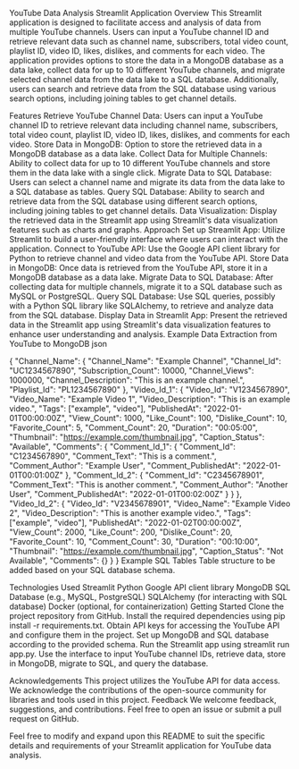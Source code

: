 YouTube Data Analysis Streamlit Application
Overview
This Streamlit application is designed to facilitate access and analysis of data from multiple YouTube channels. Users can input a YouTube channel ID and retrieve relevant data such as channel name, subscribers, total video count, playlist ID, video ID, likes, dislikes, and comments for each video. The application provides options to store the data in a MongoDB database as a data lake, collect data for up to 10 different YouTube channels, and migrate selected channel data from the data lake to a SQL database. Additionally, users can search and retrieve data from the SQL database using various search options, including joining tables to get channel details.

Features
Retrieve YouTube Channel Data: Users can input a YouTube channel ID to retrieve relevant data including channel name, subscribers, total video count, playlist ID, video ID, likes, dislikes, and comments for each video.
Store Data in MongoDB: Option to store the retrieved data in a MongoDB database as a data lake.
Collect Data for Multiple Channels: Ability to collect data for up to 10 different YouTube channels and store them in the data lake with a single click.
Migrate Data to SQL Database: Users can select a channel name and migrate its data from the data lake to a SQL database as tables.
Query SQL Database: Ability to search and retrieve data from the SQL database using different search options, including joining tables to get channel details.
Data Visualization: Display the retrieved data in the Streamlit app using Streamlit's data visualization features such as charts and graphs.
Approach
Set up Streamlit App: Utilize Streamlit to build a user-friendly interface where users can interact with the application.
Connect to YouTube API: Use the Google API client library for Python to retrieve channel and video data from the YouTube API.
Store Data in MongoDB: Once data is retrieved from the YouTube API, store it in a MongoDB database as a data lake.
Migrate Data to SQL Database: After collecting data for multiple channels, migrate it to a SQL database such as MySQL or PostgreSQL.
Query SQL Database: Use SQL queries, possibly with a Python SQL library like SQLAlchemy, to retrieve and analyze data from the SQL database.
Display Data in Streamlit App: Present the retrieved data in the Streamlit app using Streamlit's data visualization features to enhance user understanding and analysis.
Example Data Extraction from YouTube to MongoDB
json

{
  "Channel_Name": {
    "Channel_Name": "Example Channel",
    "Channel_Id": "UC1234567890",
    "Subscription_Count": 10000,
    "Channel_Views": 1000000,
    "Channel_Description": "This is an example channel.",
    "Playlist_Id": "PL1234567890"
  },
  "Video_Id_1": {
    "Video_Id": "V1234567890",
    "Video_Name": "Example Video 1",
    "Video_Description": "This is an example video.",
    "Tags": ["example", "video"],
    "PublishedAt": "2022-01-01T00:00:00Z",
    "View_Count": 1000,
    "Like_Count": 100,
    "Dislike_Count": 10,
    "Favorite_Count": 5,
    "Comment_Count": 20,
    "Duration": "00:05:00",
    "Thumbnail": "https://example.com/thumbnail.jpg",
    "Caption_Status": "Available",
    "Comments": {
      "Comment_Id_1": {
        "Comment_Id": "C1234567890",
        "Comment_Text": "This is a comment.",
        "Comment_Author": "Example User",
        "Comment_PublishedAt": "2022-01-01T00:01:00Z"
      },
      "Comment_Id_2": {
        "Comment_Id": "C2345678901",
        "Comment_Text": "This is another comment.",
        "Comment_Author": "Another User",
        "Comment_PublishedAt": "2022-01-01T00:02:00Z"
      }
    }
  },
  "Video_Id_2": {
    "Video_Id": "V2345678901",
    "Video_Name": "Example Video 2",
    "Video_Description": "This is another example video.",
    "Tags": ["example", "video"],
    "PublishedAt": "2022-01-02T00:00:00Z",
    "View_Count": 2000,
    "Like_Count": 200,
    "Dislike_Count": 20,
    "Favorite_Count": 10,
    "Comment_Count": 30,
    "Duration": "00:10:00",
    "Thumbnail": "https://example.com/thumbnail.jpg",
    "Caption_Status": "Not Available",
    "Comments": {}
  }
}
Example SQL Tables
Table structure to be added based on your SQL database schema.

Technologies Used
Streamlit
Python
Google API client library
MongoDB
SQL Database (e.g., MySQL, PostgreSQL)
SQLAlchemy (for interacting with SQL database)
Docker (optional, for containerization)
Getting Started
Clone the project repository from GitHub.
Install the required dependencies using pip install -r requirements.txt.
Obtain API keys for accessing the YouTube API and configure them in the project.
Set up MongoDB and SQL database according to the provided schema.
Run the Streamlit app using streamlit run app.py.
Use the interface to input YouTube channel IDs, retrieve data, store in MongoDB, migrate to SQL, and query the database.



Acknowledgements
This project utilizes the YouTube API for data access.
We acknowledge the contributions of the open-source community for libraries and tools used in this project.
Feedback
We welcome feedback, suggestions, and contributions. Feel free to open an issue or submit a pull request on GitHub.

Feel free to modify and expand upon this README to suit the specific details and requirements of your Streamlit application for YouTube data analysis.
